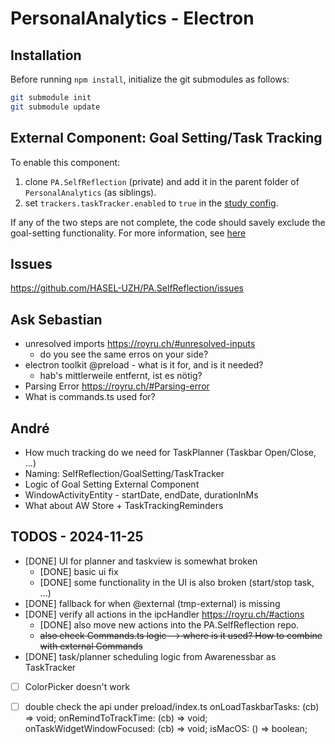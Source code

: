 # PersonalAnalytics - Electron 

## Installation

Before running `npm install`, initialize the git submodules as follows:

```bash
git submodule init
git submodule update
```
## External Component: Goal Setting/Task Tracking
To enable this component:
1. clone `PA.SelfReflection` (private) and add it in the parent folder of `PersonalAnalytics` (as siblings).
2. set `trackers.taskTracker.enabled` to `true` in the [study config](shared/study.config.ts).

If any of the two steps are not complete, the code should savely exclude the goal-setting functionality.
For more information, see [here](external/README.md)

## Issues
https://github.com/HASEL-UZH/PA.SelfReflection/issues


## Ask Sebastian
- unresolved imports https://royru.ch/#unresolved-inputs
  - do you see the same erros on your side?
- electron toolkit @preload - what is it for, and is it needed? 
  - hab's mittlerweile entfernt, ist es nötig?
- Parsing Error https://royru.ch/#Parsing-error
- What is commands.ts used for?

## André
- How much tracking do we need for TaskPlanner (Taskbar Open/Close, ...)
- Naming: SelfReflection/GoalSetting/TaskTracker
- Logic of Goal Setting External Component
- WindowActivityEntity - startDate, endDate, durationInMs
- What about AW Store + TaskTrackingReminders

## TODOS - 2024-11-25
- [DONE] UI for planner and taskview is somewhat broken 
  - [DONE] basic ui fix 
  - [DONE] some functionality in the UI is also broken (start/stop task, ...)
- [DONE] fallback for when @external (tmp-external) is missing
- [DONE] verify all actions in the ipcHandler https://royru.ch/#actions
  - [DONE] also move new actions into the PA.SelfReflection repo.
  - ~~also check Commands.ts logic --> where is it used? How to combine with external Commands~~
- [DONE] task/planner scheduling logic from Awarenessbar as TaskTracker
- [ ] ColorPicker doesn't work
- [ ] double check the api under preload/index.ts
    onLoadTaskbarTasks: (cb) => void;
    onRemindToTrackTime: (cb) => void;
    onTaskWidgetWindowFocused: (cb) => void;
    isMacOS: () => boolean;

